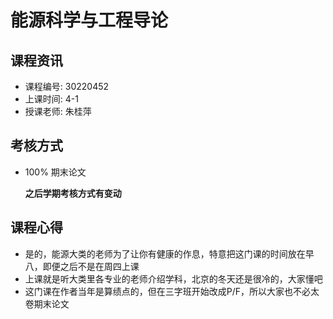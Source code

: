 # 能源科学与工程导论

## 课程资讯
- 课程编号: 30220452
- 上课时间: 4-1
- 授课老师: 朱桂萍
  
## 考核方式
- 100% 期末论文

  **之后学期考核方式有变动**  
## 课程心得
- 是的，能源大类的老师为了让你有健康的作息，特意把这门课的时间放在早八，即便之后不是在周四上课
- 上课就是听大类里各专业的老师介绍学科，北京的冬天还是很冷的，大家懂吧
- 这门课在作者当年是算绩点的，但在三字班开始改成P/F，所以大家也不必太卷期末论文
